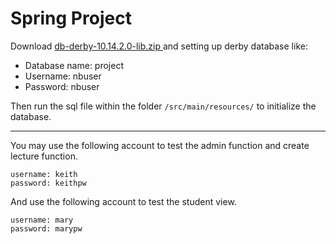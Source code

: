# Spring Project


Download [db-derby-10.14.2.0-lib.zip ](https://db.apache.org/derby/releases/release-10_14_2_0.cgi) and setting up derby database like:

* Database name: project
* Username: nbuser
* Password: nbuser

Then run the sql file within the folder `/src/main/resources/` to initialize the database.



---

You may use the following account to test the admin function and create lecture function.
```
username: keith
password: keithpw
```

And use the following account to test the student view.
```
username: mary
password: marypw
```
